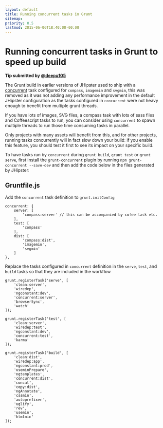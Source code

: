 ```yaml
---
layout: default
title: Running concurrent tasks in Grunt
sitemap:
priority: 0.5
lastmod: 2015-06-06T18:40:00-00:00
---
```


# Running concurrent tasks in Grunt to speed up build

__Tip submitted by [@deepu105](https://github.com/deepu105)__

The Grunt build in earlier versions of JHipster used to ship with a [concurrent](https://github.com/sindresorhus/grunt-concurrent) task configured for `compass`, `imagemin` and `svgmin`, this was removed as it was not adding any performance improvement in the default JHipster configuration as the tasks configured in `concurrent` were not heavy enough to benefit from multiple grunt threads.

If you have lots of images, SVG files, a compass task with lots of sass files and Coffeescript tasks to run, you can consider using `concurrent` to spawn multiple threads to run those time consuming tasks in parallel.

Only projects with many assets will benefit from this, and for other projects, running tasks concurrently will in fact slow down your build: if you enable this feature, you should test it first to see its impact on your specific build.

To have tasks run by `concurrent` during `grunt build`, `grunt test` or `grunt serve`, first install the `grunt-concurrent` plugin by running `npm grunt-concurrent --save-dev` and then add the code below in the files generated by JHipster:

## Gruntfile.js

Add the `concurrent` task definition to `grunt.initConfig`

    concurrent: {
        server: [
            'compass:server' // this can be accompanied by cofee task etc.
        ],
        test: [
            'compass'
        ],
        dist: [
            'compass:dist',
            'imagemin',
            'svgmin'
        ]
    },

Replace the tasks configured in `concurrent` definition in the `serve`, `test`, and `build` tasks so that they are included in the workflow

    grunt.registerTask('serve', [
        'clean:server',
        'wiredep',
        'ngconstant:dev',
        'concurrent:server',
        'browserSync',
        'watch'
    ]);

    grunt.registerTask('test', [
        'clean:server',
        'wiredep:test',
        'ngconstant:dev',
        'concurrent:test',
        'karma'
    ]);

    grunt.registerTask('build', [
        'clean:dist',
        'wiredep:app',
        'ngconstant:prod',
        'useminPrepare',
        'ngtemplates',
        'concurrent:dist',
        'concat',
        'copy:dist',
        'ngAnnotate',
        'cssmin',
        'autoprefixer',
        'uglify',
        'rev',
        'usemin',
        'htmlmin'
    ]);
